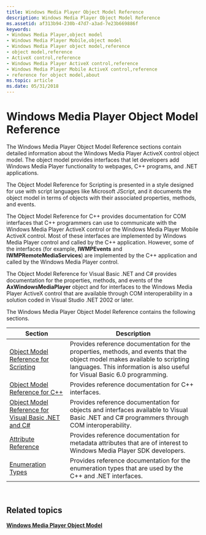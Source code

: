 ```yaml
---
title: Windows Media Player Object Model Reference
description: Windows Media Player Object Model Reference
ms.assetid: af313b94-230b-47d7-a3ad-7e23b669886f
keywords:
- Windows Media Player,object model
- Windows Media Player Mobile,object model
- Windows Media Player object model,reference
- object model,reference
- ActiveX control,reference
- Windows Media Player ActiveX control,reference
- Windows Media Player Mobile ActiveX control,reference
- reference for object model,about
ms.topic: article
ms.date: 05/31/2018
---
```


# Windows Media Player Object Model Reference

The Windows Media Player Object Model Reference sections contain detailed information about the Windows Media Player ActiveX control object model. The object model provides interfaces that let developers add Windows Media Player functionality to webpages, C++ programs, and .NET applications.

The Object Model Reference for Scripting is presented in a style designed for use with script languages like Microsoft JScript, and it documents the object model in terms of objects with their associated properties, methods, and events.

The Object Model Reference for C++ provides documentation for COM interfaces that C++ programmers can use to communicate with the Windows Media Player ActiveX control or the Windows Media Player Mobile ActiveX control. Most of these interfaces are implemented by Windows Media Player control and called by the C++ application. However, some of the interfaces (for example, **IWMPEvents** and **IWMPRemoteMediaServices**) are implemented by the C++ application and called by the Windows Media Player control.

The Object Model Reference for Visual Basic .NET and C# provides documentation for the properties, methods, and events of the **AxWindowsMediaPlayer** object and for interfaces to the Windows Media Player ActiveX control that are available through COM interoperability in a solution coded in Visual Studio .NET 2002 or later.

The Windows Media Player Object Model Reference contains the following sections.



| Section                                                                                                        | Description                                                                                                                                                                                              |
|----------------------------------------------------------------------------------------------------------------|----------------------------------------------------------------------------------------------------------------------------------------------------------------------------------------------------------|
| [Object Model Reference for Scripting](object-model-reference-for-scripting.md)                               | Provides reference documentation for the properties, methods, and events that the object model makes available to scripting languages. This information is also useful for Visual Basic 6.0 programming. |
| [Object Model Reference for C++](object-model-reference-for-c.md)                                             | Provides reference documentation for C++ interfaces.                                                                                                                                                     |
| [Object Model Reference for Visual Basic .NET and C#](object-model-reference-for-visual-basic--net-and-c.md) | Provides reference documentation for objects and interfaces available to Visual Basic .NET and C# programmers through COM interoperability.                                                             |
| [Attribute Reference](attribute-reference.md)                                                                 | Provides reference documentation for metadata attributes that are of interest to Windows Media Player SDK developers.                                                                                    |
| [Enumeration Types](enumeration-types.md)                                                                     | Provides reference documentation for the enumeration types that are used by the C++ and .NET interfaces.                                                                                                 |



 

## Related topics

<dl> <dt>

[**Windows Media Player Object Model**](windows-media-player-object-model.md)
</dt> </dl>

 

 




